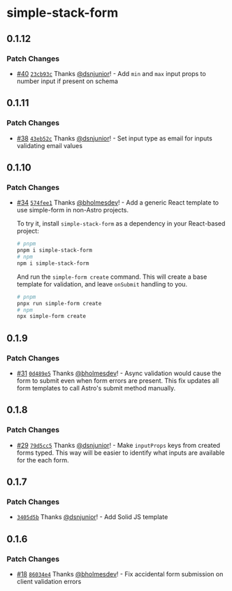 # simple-stack-form

## 0.1.12

### Patch Changes

- [#40](https://github.com/bholmesdev/simple-stack/pull/40) [`23cb93c`](https://github.com/bholmesdev/simple-stack/commit/23cb93cf35f4e8400c22289a655f4c4d2bb3bb08) Thanks [@dsnjunior](https://github.com/dsnjunior)! - Add `min` and `max` input props to number input if present on schema

## 0.1.11

### Patch Changes

- [#38](https://github.com/bholmesdev/simple-stack/pull/38) [`43eb52c`](https://github.com/bholmesdev/simple-stack/commit/43eb52cea8af0c2c5e62bff6dc2e6a2e957dda90) Thanks [@dsnjunior](https://github.com/dsnjunior)! - Set input type as email for inputs validating email values

## 0.1.10

### Patch Changes

- [#34](https://github.com/bholmesdev/simple-stack/pull/34) [`574fee1`](https://github.com/bholmesdev/simple-stack/commit/574fee1bf5cd3a78d36d412ecee4f87c75cc6999) Thanks [@bholmesdev](https://github.com/bholmesdev)! - Add a generic React template to use simple-form in non-Astro projects.

  To try it, install `simple-stack-form` as a dependency in your React-based project:

  ```bash
  # pnpm
  pnpm i simple-stack-form
  # npm
  npm i simple-stack-form
  ```

  And run the `simple-form create` command. This will create a base template for validation, and leave `onSubmit` handling to you.

  ```bash
  # pnpm
  pnpx run simple-form create
  # npm
  npx simple-form create
  ```

## 0.1.9

### Patch Changes

- [#31](https://github.com/bholmesdev/simple-stack/pull/31) [`0d489e5`](https://github.com/bholmesdev/simple-stack/commit/0d489e5f356e607a97a06766f9549666c599dae0) Thanks [@bholmesdev](https://github.com/bholmesdev)! - Async validation would cause the form to submit even when form errors are present. This fix updates all form templates to call Astro's submit method manually.

## 0.1.8

### Patch Changes

- [#29](https://github.com/bholmesdev/simple-stack/pull/29) [`79d5cc5`](https://github.com/bholmesdev/simple-stack/commit/79d5cc53fe1f6bb108e5ecb13b089d730b6c73c1) Thanks [@dsnjunior](https://github.com/dsnjunior)! - Make `inputProps` keys from created forms typed. This way will be easier to identify what inputs are available for the each form.

## 0.1.7

### Patch Changes

- [`3405d5b`](https://github.com/bholmesdev/simple-stack/commit/3405d5baa881460aaa98e03dc096b9f720824ae9) Thanks [@dsnjunior](https://github.com/dsnjunior)! - Add Solid JS template

## 0.1.6

### Patch Changes

- [#18](https://github.com/bholmesdev/simple-stack/pull/18) [`86034e4`](https://github.com/bholmesdev/simple-stack/commit/86034e4f0880f254fa033a09a66bd8c59b85e4a7) Thanks [@bholmesdev](https://github.com/bholmesdev)! - Fix accidental form submission on client validation errors

